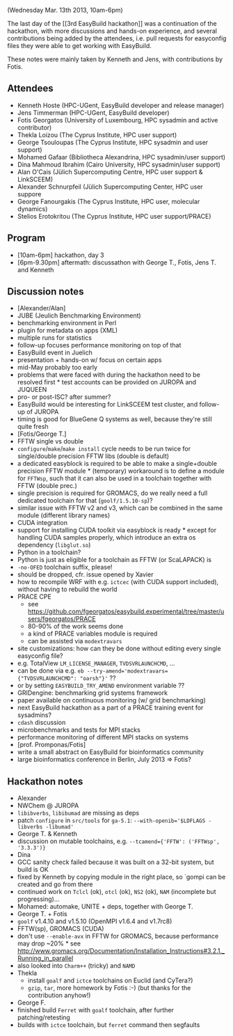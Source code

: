 (Wednesday Mar. 13th 2013, 10am-6pm)

The last day of the [[3rd EasyBuild hackathon]] was a continuation of the hackathon, with more discussions and hands-on experience,
and several contributions being added by the attendees, i.e. pull requests for easyconfig files they were able to get working with EasyBuild.

These notes were mainly taken by Kenneth and Jens, with contributions by Fotis.

## Attendees

 * Kenneth Hoste (HPC-UGent, EasyBuild developer and release manager)
 * Jens Timmerman (HPC-UGent, EasyBuild developer)
 * Fotis Georgatos (University of Luxembourg, HPC sysadmin and active contributor)
 * Thekla Loizou (The Cyprus Institute, HPC user support)
 * George Tsouloupas (The Cyprus Institute, HPC sysadmin and user support)
 * Mohamed Gafaar (Bibliotheca Alexandrina, HPC sysadmin/user support)
 * Dina Mahmoud Ibrahim (Cairo University, HPC sysadmin/user support)
 * Alan O'Cais (Jülich Supercomputing Centre, HPC user support & LinkSCEEM)
 * Alexander Schnurpfeil (Jülich Supercomputing Center, HPC user suppore
 * George Fanourgakis (The Cyprus Institute, HPC user, molecular dynamics)
 * Stelios Erotokritou (The Cyprus Institute, HPC user support/PRACE)

## Program

 * [10am-6pm] hackathon, day 3
 * [6pm-9.30pm] aftermath: discussathon with George T., Fotis, Jens T. and Kenneth

## Discussion notes

 * [Alexander/Alan]
  * JUBE (Jeulich Benchmarking Environment)
   * benchmarking environment in Perl
   * plugin for metadata on apps (XML)
   * multiple runs for statistics
   * follow-up focuses performance monitoring on top of that
  * EasyBuild event in Juelich
   * presentation + hands-on w/ focus on certain apps
   * mid-May probably too early
   * problems that were faced with during the hackathon need to be resolved first
    * test accounts can be provided on JUROPA and JUQUEEN
   * pro- or post-ISC? after summer?
  * EasyBuild would be interesting for LinkSCEEM test cluster, and follow-up of JUROPA
   * timing is good for BlueGene Q systems as well, because they're still quite fresh
 * [Fotis/George T.]
  * FFTW single vs double
   * `configure`/`make`/`make install` cycle needs to be run twice for single/double precision FFTW libs (double is default)
   * a dedicated easyblock is required to be able to make a single+double precision FFTW module
    * (temporary) workaround is to define a module for `FFTWsp`, such that it can also be used in a toolchain together with FFTW (double prec.)
   * single precision is required for GROMACS, do we really need a full dedicated toolchain for that (`goolf/1.5.10-sp`)?
   * similar issue with FFTW v2 and v3, which can be combined in the same module (different library names)
  * CUDA integration
   * support for installing CUDA toolkit via easyblock is ready
    * except for handling CUDA samples properly, which introduce an extra os dependency (`libglut.so`)
  * Python in a toolchain?
   * Python is just as eligible for a toolchain as FFTW (or ScaLAPACK) is
  * `-no-OFED` toolchain suffix, please!
   * should be dropped, cfr. issue opened by Xavier
  * how to recompile WRF with e.g. `ictcec` (with CUDA support included), without having to rebuild the world
  * PRACE CPE
    * see https://github.com/fgeorgatos/easybuild.experimental/tree/master/users/fgeorgatos/PRACE
    * 80-90% of the work seems done
    * a kind of PRACE variables module is required
     * can be assisted via `modextravars`
  * site customizations: how can they be done without editing every single easyconfig file?
   * e.g. TotalView `LM_LICENSE_MANAGER`, `TVDSVRLAUNCHCMD`, ...
   * can be done via e.g. `eb --try-amend='modextravars={"TVDSVRLAUNCHCMD": "oarsh"}'` ??
   * or by setting `EASYBUILD_TRY_AMEND` environment variable ??
  * GRIDengine: benchmarking grid systems framework
   * paper available on continuous monitoring (w/ grid benchmarking)
  * next EasyBuild hackathon as a part of a PRACE training event for sysadmins?
  * `cdash` discussion
   * microbenchmarks and tests for MPI stacks
   * performance monitoring of different MPI stacks on systems
 * [prof. Promponas/Fotis]
  * write a small abstract on EasyBuild for bioinformatics community
  * large bioinformatics conference in Berlin, July 2013 => Fotis?

## Hackathon notes

 * Alexander
  * NWChem @ JUROPA
   * `libibverbs`, `libibumad` are missing as deps
   * patch `configure` in `src/tools` for `ga-5.1`: `--with-openib='$LDFLAGS -libverbs -libumad'`
 * George T. & Kenneth
  * discussion on mutable toolchains, e.g. `--tcamend={'FFTW': ('FFTWsp', '3.3.3')}`
 * Dina
  * GCC sanity check failed because it was built on a 32-bit system, but build is OK
  * fixed by Kenneth by copying module in the right place, so `gompi can be created and go from there
  * continued work on `Tclcl` (ok), `otcl` (ok), `NS2` (ok), `NAM` (incomplete but progressing)...
 * Mohamed: automake, UNITE + deps, together with George T.
 * George T. + Fotis
  * `goolf` v1.4.10 and v1.5.10 (OpenMPI v1.6.4 and v1.7rc8)
  * FFTW(sp), GROMACS (CUDA)
   * don't use `--enable-avx` in FFTW for GROMACS, because performance may drop ~20%
    * see http://www.gromacs.org/Documentation/Installation_Instructions#3.2.1._Running_in_parallel
  * also looked into `Charm++` (tricky) and `NAMD`
 * Thekla
   * install `goalf` and `ictce` toolchains on Euclid (and CyTera?)
   * `gzip`, `tar`, more homework by Fotis :-) (but thanks for the contribution anyhow!)
 * George F.
  * finished build `Ferret` with `goalf` toolchain, after further patching/retesting
   * builds with `ictce` toolchain, but `ferret` command then segfaults
